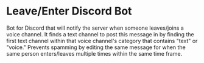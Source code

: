 # Leave/Enter Discord Bot
Bot for Discord that will notify the server when someone leaves/joins a voice channel. It finds a text channel to post this message in by finding the first text channel within that voice channel's category that contains "text" or "voice." Prevents spamming by editing the same message for when the same person enters/leaves multiple times within the same time frame.
